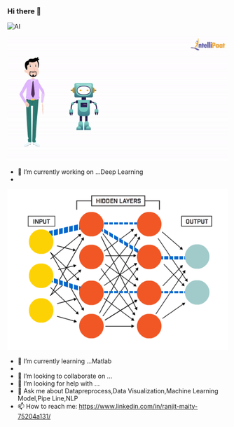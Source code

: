 ### Hi there 👋

![AI](https://github.com/RanjitM007/Images/blob/main/ezgif.com-gif-maker.gif?raw=true)

![ROBOT](https://github.com/RanjitM007/Images/blob/main/Human-teaching-robot.gif?raw=true)


- 🔭 I’m currently working on ...Deep Learning
- 
![DL](https://github.com/RanjitM007/Images/blob/main/abbc.gif?raw=true)

- 🌱 I’m currently learning ...Matlab
- 
- 👯 I’m looking to collaborate on ...
- 🤔 I’m looking for help with ...
- 💬 Ask me about Datapreprocess,Data Visualization,Machine Learning Model,Pipe Line,NLP
- 📫 How to reach me: https://www.linkedin.com/in/ranjit-maity-75204a131/
